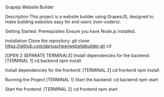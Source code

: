 Grapejs Website Builder

Description
This project is a website builder using GrapesJS, designed to make building websites easy for end users (non-coders).

Getting Started:
Prerequisites
Ensure you have Node.js installed.

Installation
Clone the repository:
git clone https://github.com/dariuschew/websitebuilder.git
cd <repository-directory>

[OPEN 2 SEPARATE TERMINALS]
Install dependencies for the backend: [TERMINAL 1]
cd backend
npm install

Install dependencies for the frontend: [TERMINAL 2]
cd frontend
npm install

Running the Project [TERMINAL 1]
Start the backend:
cd backend
npm start

Start the frontend: [TERMINAL 2]
cd frontend
npm start

